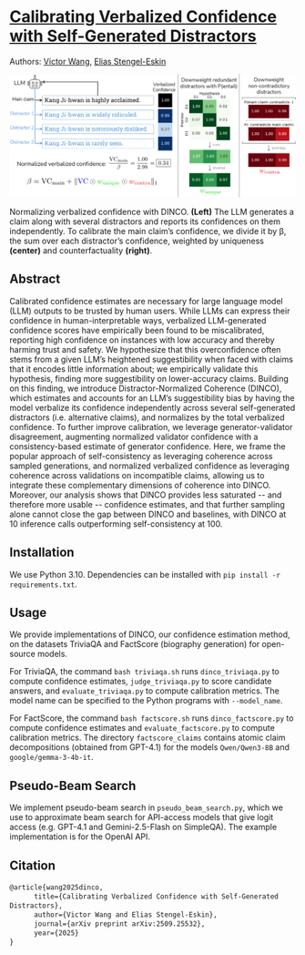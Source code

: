# [Calibrating Verbalized Confidence with Self-Generated Distractors](https://arxiv.org/abs/2509.25532)

Authors: [Victor Wang](https://dubai03nsr.github.io/), [Elias Stengel-Eskin](https://esteng.github.io/)

![fig1](figs/method.png)

Normalizing verbalized confidence with DINCO. **(Left)** The LLM generates a claim along with several distractors and reports its confidences on them independently. To calibrate the main claim’s confidence, we divide it by β, the sum over each distractor’s confidence, weighted by uniqueness **(center)** and counterfactuality **(right)**.

## Abstract

Calibrated confidence estimates are necessary for large language model (LLM) outputs to be trusted by human users. While LLMs can express their confidence in human-interpretable ways, verbalized LLM-generated confidence scores have empirically been found to be miscalibrated, reporting high confidence on instances with low accuracy and thereby harming trust and safety. We hypothesize that this overconfidence often stems from a given LLM’s heightened suggestibility when faced with claims that it encodes little information about; we empirically validate this hypothesis, finding more suggestibility on lower-accuracy claims. Building on this finding, we introduce Distractor-Normalized Coherence (DINCO), which estimates and accounts for an LLM’s suggestibility bias by having the model verbalize its confidence independently across several self-generated distractors (i.e. alternative claims), and normalizes by the total verbalized confidence. To further improve calibration, we leverage generator-validator disagreement, augmenting normalized validator confidence with a consistency-based estimate of generator confidence. Here, we frame the popular approach of self-consistency as leveraging coherence across sampled generations, and normalized verbalized confidence as leveraging coherence across validations on incompatible claims, allowing us to integrate these complementary dimensions of coherence into DINCO. Moreover, our analysis shows that DINCO provides less saturated -- and therefore more usable -- confidence estimates, and that further sampling alone cannot close the gap between DINCO and baselines, with DINCO at 10 inference calls outperforming self-consistency at 100.

## Installation

We use Python 3.10. Dependencies can be installed with `pip install -r requirements.txt`.

## Usage

We provide implementations of DINCO, our confidence estimation method, on the datasets TriviaQA and FactScore (biography generation) for open-source models.

For TriviaQA, the command `bash triviaqa.sh` runs `dinco_triviaqa.py` to compute confidence estimates, `judge_triviaqa.py` to score candidate answers, and `evaluate_triviaqa.py` to compute calibration metrics. The model name can be specified to the Python programs with `--model_name`.

For FactScore, the command `bash factscore.sh` runs `dinco_factscore.py` to compute confidence estimates and `evaluate_factscore.py` to compute calibration metrics. The directory `factscore_claims` contains atomic claim decompositions (obtained from GPT-4.1) for the models `Qwen/Qwen3-8B` and `google/gemma-3-4b-it`.

## Pseudo-Beam Search

We implement pseudo-beam search in `pseudo_beam_search.py`, which we use to approximate beam search for API-access models that give logit access (e.g. GPT-4.1 and Gemini-2.5-Flash on SimpleQA). The example implementation is for the OpenAI API.

## Citation

```
@article{wang2025dinco,
      title={Calibrating Verbalized Confidence with Self-Generated Distractors},
      author={Victor Wang and Elias Stengel-Eskin},
      journal={arXiv preprint arXiv:2509.25532},
      year={2025}
}
```